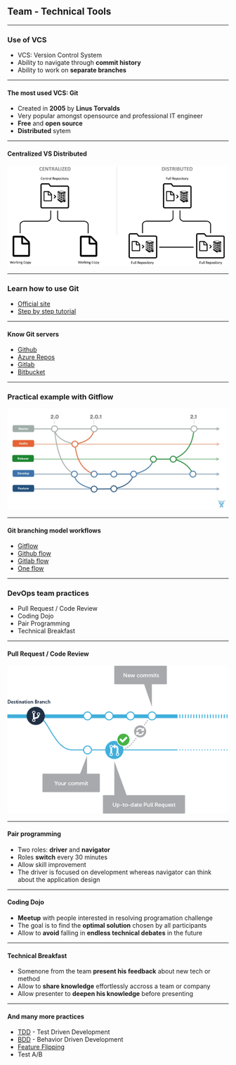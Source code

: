 ## Team - Technical Tools

----

### Use of VCS

* VCS: Version Control System
* Ability to navigate through **commit history**
* Ability to work on **separate branches**

----

#### The most used VCS: Git

* Created in **2005** by **Linus Torvalds**
* Very popular amongst opensource and professional IT engineer
* **Free** and **open source**
* **Distributed** sytem

----

#### Centralized VS Distributed

<img src="images/vcs-centralized-vs-distributed.ppm" style="background:none; border:none; box-shadow:none;"/>

----

### Learn how to use Git

* [Official site](https://git-scm.com/book/en/v2)
* [Step by step tutorial](https://www.atlassian.com/git/tutorials/what-is-git)

----

#### Know Git servers

* [Github](https://github.com/)
* [Azure Repos](https://azure.microsoft.com/fr-fr/services/devops/repos/)
* [Gitlab](https://about.gitlab.com/)
* [Bitbucket](https://bitbucket.org)

----

### Practical example with Gitflow
<img src="images/gitflow.png" style="background:none; border:none; box-shadow:none;"/>

----

#### Git branching model workflows

* [Gitflow](https://nvie.com/posts/a-successful-git-branching-model/)
* [Github flow](https://guides.github.com/introduction/flow/)
* [Gitlab flow](https://docs.gitlab.com/ee/workflow/gitlab_flow.html)
* [One flow](http://endoflineblog.com/oneflow-a-git-branching-model-and-workflow)

----

### DevOps team practices

* Pull Request / Code Review
* Coding Dojo
* Pair Programming
* Technical Breakfast

----

#### Pull Request / Code Review
<img src="images/pull-request.png" style="background:none; border:none; box-shadow:none;"/>

----

#### Pair programming

* Two roles: **driver** and **navigator**
* Roles **switch** every 30 minutes
* Allow skill improvement
* The driver is focused on development whereas navigator can think about the application design

----

#### Coding Dojo

* **Meetup** with people interested in resolving programation challenge
* The goal is to find the **optimal solution** chosen by all participants
* Allow to **avoid** falling in **endless technical debates** in the future

----

#### Technical Breakfast

* Somenone from the team **present his feedback** about new tech or method
* Allow to **share knowledge** effortlessly accross a team or company
* Allow presenter to **deepen his knowledge** before presenting

----

#### And many more practices

* [TDD](https://medium.com/javascript-scene/tdd-changed-my-life-5af0ce099f80) - Test Driven Development
* [BDD](https://cucumber.io/docs/bdd/overview/) - Behavior Driven Development
* [Feature Flipping](https://martinfowler.com/articles/feature-toggles.html)
* Test A/B
